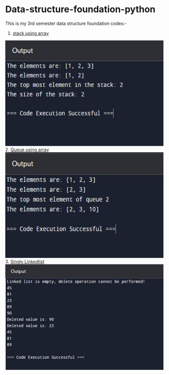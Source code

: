 # Data-structure-foundation-python
This is my 3rd semester data structure foundation codes:-

1. <a href="Stack.py">stack using array</a>
<img src="https://github.com/junaid11P/Data-structure-foundation-/blob/main/stack.JPG" width="500" height="333">
2. <a href="Queue.py">Queue using array</a>
<img src="https://github.com/junaid11P/Data-structure-foundation-/blob/main/Queue.JPG" width="500" height="333">
3. <a href="Singly Linkedlist.py">Singly Linkedlist</a>
<img src="https://github.com/junaid11P/Data-structure-foundation-/blob/main/Singly%20Linkedlist.JPG" width="500" height="333">
